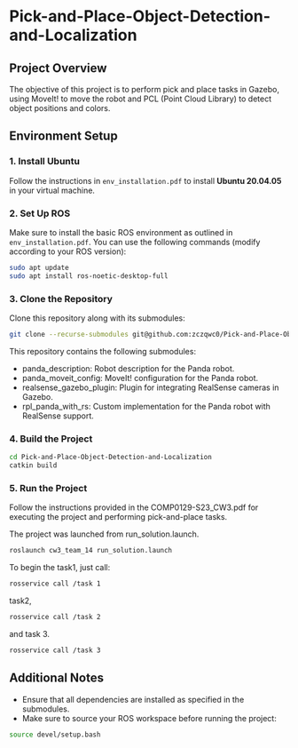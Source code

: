 # Pick-and-Place-Object-Detection-and-Localization

## Project Overview
The objective of this project is to perform pick and place tasks in Gazebo, using MoveIt! to move the robot and PCL (Point Cloud Library) to detect object positions and colors.

## Environment Setup

### 1. Install Ubuntu
Follow the instructions in `env_installation.pdf` to install **Ubuntu 20.04.05** in your virtual machine.

### 2. Set Up ROS
Make sure to install the basic ROS environment as outlined in `env_installation.pdf`. You can use the following commands (modify according to your ROS version):

```bash
sudo apt update
sudo apt install ros-noetic-desktop-full
```

### 3. Clone the Repository
Clone this repository along with its submodules:

```bash
git clone --recurse-submodules git@github.com:zczqwc0/Pick-and-Place-Object-Detection-and-Localization.git
```

This repository contains the following submodules:
- panda_description: Robot description for the Panda robot.
- panda_moveit_config: MoveIt! configuration for the Panda robot.
- realsense_gazebo_plugin: Plugin for integrating RealSense cameras in Gazebo.
- rpl_panda_with_rs: Custom implementation for the Panda robot with RealSense support.

### 4. Build the Project

```bash
cd Pick-and-Place-Object-Detection-and-Localization
catkin build
```


### 5. Run the Project
Follow the instructions provided in the COMP0129-S23_CW3.pdf for executing the project and performing pick-and-place tasks.

The project was launched from run_solution.launch.
```bash
roslaunch cw3_team_14 run_solution.launch
```
To begin the task1, just call:
```bash
rosservice call /task 1
```
task2,
```bash
rosservice call /task 2
```
and task 3.
```bash
rosservice call /task 3
```

## Additional Notes
- Ensure that all dependencies are installed as specified in the submodules.
- Make sure to source your ROS workspace before running the project:
```bash
source devel/setup.bash
```
